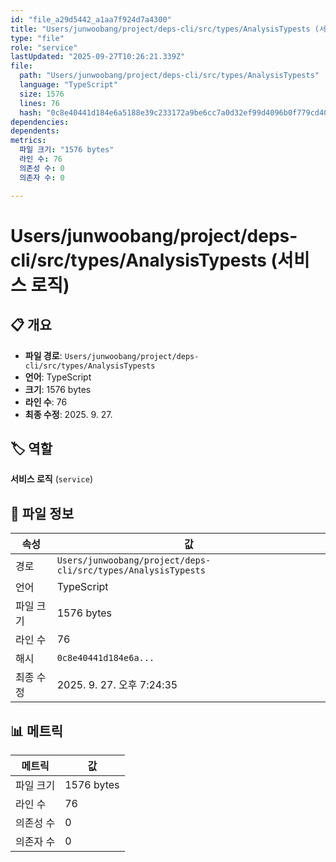 ```yaml
---
id: "file_a29d5442_a1aa7f924d7a4300"
title: "Users/junwoobang/project/deps-cli/src/types/AnalysisTypests (서비스 로직)"
type: "file"
role: "service"
lastUpdated: "2025-09-27T10:26:21.339Z"
file:
  path: "Users/junwoobang/project/deps-cli/src/types/AnalysisTypests"
  language: "TypeScript"
  size: 1576
  lines: 76
  hash: "0c8e40441d184e6a5188e39c233172a9be6cc7a0d32ef99d4096b0f779cd406f"
dependencies:
dependents:
metrics:
  파일 크기: "1576 bytes"
  라인 수: 76
  의존성 수: 0
  의존자 수: 0

---
```


# Users/junwoobang/project/deps-cli/src/types/AnalysisTypests (서비스 로직)

## 📋 개요

- **파일 경로**: `Users/junwoobang/project/deps-cli/src/types/AnalysisTypests`
- **언어**: TypeScript
- **크기**: 1576 bytes
- **라인 수**: 76
- **최종 수정**: 2025. 9. 27.

## 🏷️ 역할

**서비스 로직** (`service`)

## 📄 파일 정보

| 속성 | 값 |
|------|----|
| 경로 | `Users/junwoobang/project/deps-cli/src/types/AnalysisTypests` |
| 언어 | TypeScript |
| 파일 크기 | 1576 bytes |
| 라인 수 | 76 |
| 해시 | `0c8e40441d184e6a...` |
| 최종 수정 | 2025. 9. 27. 오후 7:24:35 |

## 📊 메트릭

| 메트릭 | 값 |
|--------|----|
| 파일 크기 | 1576 bytes |
| 라인 수 | 76 |
| 의존성 수 | 0 |
| 의존자 수 | 0 |

